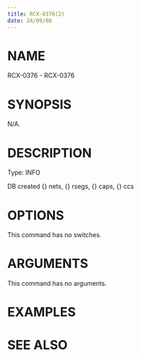 ```yaml
---
title: RCX-0376(2)
date: 24/09/08
---
```


# NAME

RCX-0376 - RCX-0376

# SYNOPSIS

N/A.

# DESCRIPTION

Type: INFO

DB created {} nets, {} rsegs, {} caps, {} ccs

# OPTIONS

This command has no switches.

# ARGUMENTS

This command has no arguments.

# EXAMPLES

# SEE ALSO
